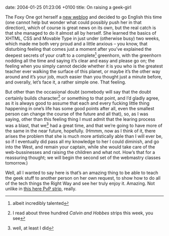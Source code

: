 date: 2004-01-25 01:23:06 +0100
title: On raising a geek-girl

The Foxy One got herself a [new weblog](http://thoughtscriber.net/ 'Miss Thoughtscriber dot Net') and decided to go English this time (one cannot help but wonder what could possibly push her in that direction), which of course is great news on its own, but the real catch is that she managed to do it almost all by herself. She learned the basics of XHTML, CSS and Movable Type in just under (otherwise busy) two weeks, which made me both very proud and a little anxious – you know, that disturbing feeling that comes just a moment after you’ve explained the deepest secrets of your craft to a complete[^1] greenhorn, with the greenhorn nodding all the time and saying it’s clear and easy and please go on; the feeling when you simply cannot decide whether it is you who is the greatest teacher ever walking the surface of this planet, or maybe it’s the other way around and it’s your job, much easier than you thought just a minute before, and overally, let’s face it, a rather simple one. That feeling.

But other than the occasional doubt (somebody will say that the doubt certainly builds character[^2] or something to that point, and I’d gladly agree, as it is always good to assume that each and every fucking little thing happening in one’s life has some good points after all, even the smallest person can change the course of the future and all that), so, as I was saying, other than this feeling thing I must admit that the learing process was a blast, that we[^3] had a great time, and that we’re going to have more of the same in the near future, hopefully. (Hmmm, now as I think of it, there arises the problem that she is much more artistically able than I will ever be, so if I eventually did pass all my knowledge to her I could diminish, and go into the West, and remain your captain, while she would take care of the web-bussinesses and raising the children and what not. How’s that for a reassuring thought; we will begin the second set of the webmastry classes tomorrow.)

Well, all I wanted to say here is that’s an amazing thing to be able to teach the geek stuff to another person on her own request, to show how to do all of the tech things the Right Way and see her truly enjoy it. Amazing. Not unlike in [this here PvP strip](http://www.pvponline.com/2004/01/15/thu-jan-15/ 's/Mac/Linux, of course'), really.

[^1]: albeit incredibly talented
[^2]: I read about three hundred <cite>Calvin and Hobbes</cite> strips this week, you see
[^3]: well, at least I did
